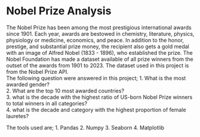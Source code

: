 # Nobel Prize Analysis
The Nobel Prize has been among the most prestigious international awards since 1901. Each year, awards are bestowed in chemistry, literature, physics, physiology or medicine, economics, and peace. In addition to the honor, prestige, and substantial prize money, the recipient also gets a gold medal with an image of Alfred Nobel (1833 - 1896), who established the prize.
The Nobel Foundation has made a dataset available of all prize winners from the outset of the awards from 1901 to 2023. The dataset used in this project is from the Nobel Prize API.  
The following question were answered in this project; 
    1. What is the most awarded gender?  
    2. What are the top 10 most awarded countries?  
    3. what is the decade with the highest ratio of US-born Nobel Prize winners to total winners in all categories?  
    4. what is the decade and category with the highest proportion of female lauretes?

The tools used are;
    1. Pandas
    2. Numpy
    3. Seaborn
    4. Matplotlib

